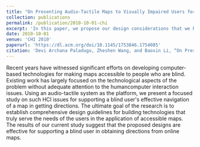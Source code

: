 ```yaml
---
title: "On Presenting Audio-Tactile Maps to Visually Impaired Users for Getting Directions"
collection: publications
permalink: /publication/2010-10-01-chi
excerpt: 'In this paper, we propose our design considerations that we believe are essential for effective rendering of tactile-audio maps for providing directions.'
date: 2010-10-01
venue: 'CHI 2010'
paperurl: 'https://dl.acm.org/doi/10.1145/1753846.1754085'
citation: 'Devi Archana Paladugu, Zheshen Wang, and Baoxin Li, “On Presenting Audio-Tactile Maps to Visually Impaired Users for Getting Directions”, ACM CHI 2010, April, 2010.'
---
```

Recent years have witnessed significant efforts on developing computer-based technologies for making maps accessible to people who are blind. Existing work has largely focused on the technological aspects of the problem without adequate attention to the humancomputer interaction issues. Using an audio-tactile system as the platform, we present a focused study on such HCI issues for supporting a blind user's effective navigation of a map in getting directions. The ultimate goal of the research is to establish comprehensive design guidelines for building technologies that truly serve the needs of the users in the application of accessible maps. The results of our current study suggest that the proposed designs are effective for supporting a blind user in obtaining directions from online maps.